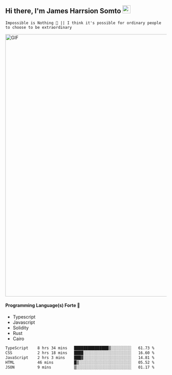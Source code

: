 ## Hi there, I'm James Harrsion Somto <img src="https://media.giphy.com/media/hvRJCLFzcasrR4ia7z/giphy.gif" width="25px">

`Impossible is Nothing 🚀 || I think it's possible for ordinary people to choose to be extraordinary`

 
<img align="center" alt="GIF" src="https://github.com/Gapur/Gapur/blob/master/coding.gif?raw=true" width="818px" height="818px" />


#### Programming Language(s) Forte 🚀
- Typescript
- Javascript
- Solidity
- Rust
- Cairo



<!--START_SECTION:waka-->

```txt
TypeScript    8 hrs 34 mins   ███████████████▒░░░░░░░░░   61.73 %
CSS           2 hrs 18 mins   ████░░░░░░░░░░░░░░░░░░░░░   16.60 %
JavaScript    2 hrs 3 mins    ███▓░░░░░░░░░░░░░░░░░░░░░   14.81 %
HTML          46 mins         █▒░░░░░░░░░░░░░░░░░░░░░░░   05.52 %
JSON          9 mins          ▒░░░░░░░░░░░░░░░░░░░░░░░░   01.17 %
```

<!--END_SECTION:waka-->
<br />
<br />
<br />







